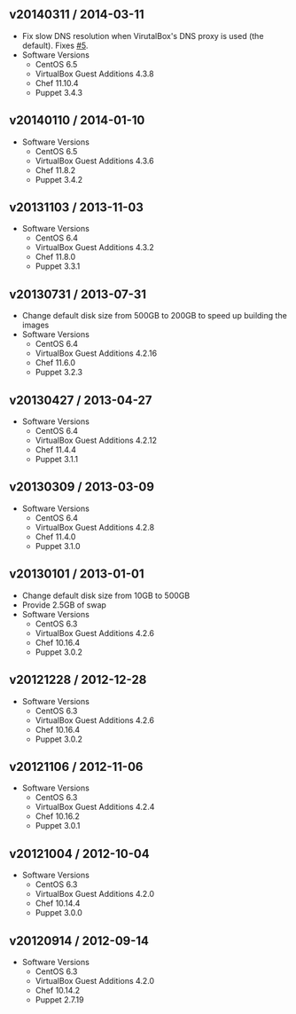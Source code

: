 ## v20140311 / 2014-03-11

* Fix slow DNS resolution when VirutalBox's DNS proxy is used (the default). Fixes [#5](https://github.com/NREL/vagrant-boxes/issues/5).
* Software Versions
  * CentOS 6.5
  * VirtualBox Guest Additions 4.3.8
  * Chef 11.10.4
  * Puppet 3.4.3

## v20140110 / 2014-01-10

* Software Versions
  * CentOS 6.5
  * VirtualBox Guest Additions 4.3.6
  * Chef 11.8.2
  * Puppet 3.4.2

## v20131103 / 2013-11-03

* Software Versions
  * CentOS 6.4
  * VirtualBox Guest Additions 4.3.2
  * Chef 11.8.0
  * Puppet 3.3.1

## v20130731 / 2013-07-31

* Change default disk size from 500GB to 200GB to speed up building the images
* Software Versions
  * CentOS 6.4
  * VirtualBox Guest Additions 4.2.16
  * Chef 11.6.0
  * Puppet 3.2.3

## v20130427 / 2013-04-27

* Software Versions
  * CentOS 6.4
  * VirtualBox Guest Additions 4.2.12
  * Chef 11.4.4
  * Puppet 3.1.1

## v20130309 / 2013-03-09

* Software Versions
  * CentOS 6.4
  * VirtualBox Guest Additions 4.2.8
  * Chef 11.4.0
  * Puppet 3.1.0

## v20130101 / 2013-01-01

* Change default disk size from 10GB to 500GB
* Provide 2.5GB of swap
* Software Versions
  * CentOS 6.3
  * VirtualBox Guest Additions 4.2.6
  * Chef 10.16.4
  * Puppet 3.0.2

## v20121228 / 2012-12-28

* Software Versions
  * CentOS 6.3
  * VirtualBox Guest Additions 4.2.6
  * Chef 10.16.4
  * Puppet 3.0.2

## v20121106 / 2012-11-06

* Software Versions
  * CentOS 6.3
  * VirtualBox Guest Additions 4.2.4
  * Chef 10.16.2
  * Puppet 3.0.1

## v20121004 / 2012-10-04

* Software Versions
  * CentOS 6.3
  * VirtualBox Guest Additions 4.2.0
  * Chef 10.14.4
  * Puppet 3.0.0

## v20120914 / 2012-09-14

* Software Versions
  * CentOS 6.3
  * VirtualBox Guest Additions 4.2.0
  * Chef 10.14.2
  * Puppet 2.7.19
